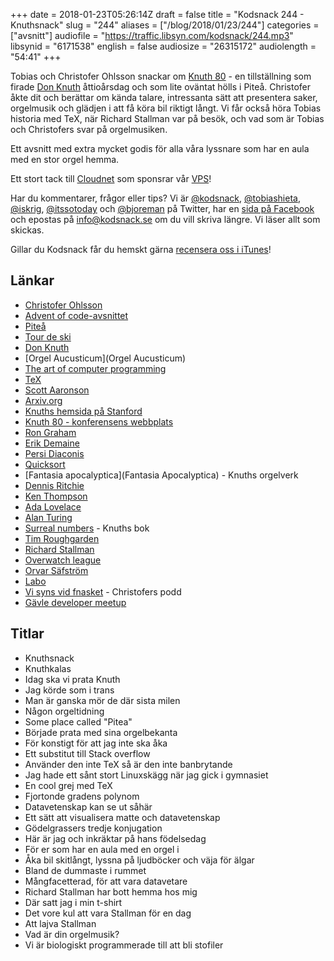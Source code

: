 +++
date = 2018-01-23T05:26:14Z
draft = false
title = "Kodsnack 244 - Knuthsnack"
slug = "244"
aliases = ["/blog/2018/01/23/244"]
categories = ["avsnitt"]
audiofile = "https://traffic.libsyn.com/kodsnack/244.mp3"
libsynid = "6171538"
english = false
audiosize = "26315172"
audiolength = "54:41"
+++

Tobias och Christofer Ohlsson snackar om [Knuth 80](http://knuth80.elfbrink.se/) - en tillställning som firade [Don Knuth](https://en.wikipedia.org/wiki/Donald_Knuth) åttioårsdag och som lite oväntat hölls i Piteå. Christofer åkte dit och berättar om kända talare, intressanta sätt att presentera saker, orgelmusik och glädjen i att få köra bil riktigt långt. Vi får också höra Tobias historia med TeX, när Richard Stallman var på besök, och vad som är Tobias och Christofers svar på orgelmusiken.

Ett avsnitt med extra mycket godis för alla våra lyssnare som har en aula med en stor orgel hemma.

Ett stort tack till [Cloudnet](http://www.cloudnet.se) som sponsrar vår [VPS](http://en.wikipedia.org/wiki/Virtual_private_server)!

Har du kommentarer, frågor eller tips? Vi är [@kodsnack](https://www.twitter.com/kodsnack), [@tobiashieta](https://www.twitter.com/tobiashieta), [@iskrig](https://www.twitter.com/iskrig), [@itssotoday](https://twitter.com/itssotoday) och [@bjoreman](https://www.twitter.com/bjoreman) på Twitter, har en [sida på Facebook](https://www.facebook.com/kodsnack) och epostas på [info@kodsnack.se](mailto:info@kodsnack.se) om du vill skriva längre. Vi läser allt som skickas.

Gillar du Kodsnack får du hemskt gärna [recensera oss i iTunes](http://itunes.apple.com/se/podcast/kodsnack/id561631498?l=en)!

## Länkar ##
* [Christofer Ohlsson](https://twitter.com/christolsson)
* [Advent of code-avsnittet](http://kodsnack.se/242/)
* [Piteå](https://sv.wikipedia.org/wiki/Piteå)
* [Tour de ski](https://en.wikipedia.org/wiki/Tour_de_Ski)
* [Don Knuth](https://en.wikipedia.org/wiki/Donald_Knuth)
* [Orgel Aucusticum](Orgel Aucusticum)  
* [The art of computer programming](https://en.wikipedia.org/wiki/The_Art_of_Computer_Programming)
* [TeX](https://en.wikipedia.org/wiki/TeX)
* [Scott Aaronson](https://en.wikipedia.org/wiki/Scott_Aaronson)
* [Arxiv.org](https://arxiv.org/)
* [Knuths hemsida på Stanford](https://profiles.stanford.edu/donald-knuth)
* [Knuth 80 - konferensens webbplats](http://knuth80.elfbrink.se/)
* [Ron Graham](https://en.wikipedia.org/wiki/Ronald_Graham)
* [Erik Demaine](https://en.wikipedia.org/wiki/Erik_Demaine)
* [Persi Diaconis](https://en.wikipedia.org/wiki/Persi_Diaconis)
* [Quicksort](https://en.wikipedia.org/wiki/Quicksort)
* [Fantasia apocalyptica](Fantasia Apocalyptica) - Knuths orgelverk
* [Dennis Ritchie](https://en.wikipedia.org/wiki/Dennis_Ritchie)
* [Ken Thompson](https://en.wikipedia.org/wiki/Dennis_Ritchie)
* [Ada Lovelace](https://en.wikipedia.org/wiki/Ada_Lovelace)
* [Alan Turing](https://en.wikipedia.org/wiki/Alan_Turing)
* [Surreal numbers](https://www.amazon.com/Surreal-Numbers-Donald-Knuth/dp/0201038129) - Knuths bok
* [Tim Roughgarden](https://en.wikipedia.org/wiki/Tim_Roughgarden)
* [Richard Stallman](https://en.wikipedia.org/wiki/Richard_Stallman)
* [Overwatch league](https://overwatchleague.com/en-us/)
* [Orvar Säfström](https://sv.wikipedia.org/wiki/Orvar_Säfström)
* [Labo](https://www.youtube.com/watch?v=P3Bd3HUMkyU)
* [Vi syns vid fnasket](https://twitter.com/fnasketpodd) - Christofers podd
* [Gävle developer meetup](https://www.meetup.com/Gavle-Developer-Meetup/)

## Titlar ##
* Knuthsnack
* Knuthkalas
* Idag ska vi prata Knuth
* Jag körde som i trans
* Man är ganska mör de där sista milen
* Någon orgeltidning
* Some place called "Pitea"
* Började prata med sina orgelbekanta
* För konstigt för att jag inte ska åka
* Ett substitut till Stack overflow
* Använder den inte TeX så är den inte banbrytande
* Jag hade ett sånt stort Linuxskägg när jag gick i gymnasiet
* En cool grej med TeX
* Fjortonde gradens polynom
* Datavetenskap kan se ut såhär
* Ett sätt att visualisera matte och datavetenskap
* Gödelgrassers tredje konjugation
* Här är jag och inkräktar på hans födelsedag
* För er som har en aula med en orgel i
* Åka bil skitlångt, lyssna på ljudböcker och väja för älgar
* Bland de dummaste i rummet
* Mångfacetterad, för att vara datavetare
* Richard Stallman har bott hemma hos mig
* Där satt jag i min t-shirt
* Det vore kul att vara Stallman för en dag
* Att lajva Stallman
* Vad är din orgelmusik?
* Vi är biologiskt programmerade till att bli stofiler
